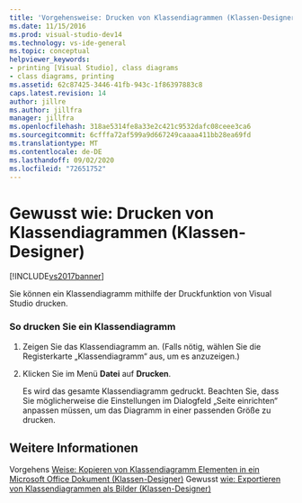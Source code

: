 ```yaml
---
title: 'Vorgehensweise: Drucken von Klassendiagrammen (Klassen-Designer) | Microsoft-Dokumentation'
ms.date: 11/15/2016
ms.prod: visual-studio-dev14
ms.technology: vs-ide-general
ms.topic: conceptual
helpviewer_keywords:
- printing [Visual Studio], class diagrams
- class diagrams, printing
ms.assetid: 62c87425-3446-41fb-943c-1f86397883c8
caps.latest.revision: 14
author: jillre
ms.author: jillfra
manager: jillfra
ms.openlocfilehash: 318ae5314fe8a33e2c421c9532dafc08ceee3ca6
ms.sourcegitcommit: 6cfffa72af599a9d667249caaaa411bb28ea69fd
ms.translationtype: MT
ms.contentlocale: de-DE
ms.lasthandoff: 09/02/2020
ms.locfileid: "72651752"
---
```

# <a name="how-to-print-class-diagrams-class-designer"></a>Gewusst wie: Drucken von Klassendiagrammen (Klassen-Designer)
[!INCLUDE[vs2017banner](../includes/vs2017banner.md)]

Sie können ein Klassendiagramm mithilfe der Druckfunktion von Visual Studio drucken.

### <a name="to-print-a-class-diagram"></a>So drucken Sie ein Klassendiagramm

1. Zeigen Sie das Klassendiagramm an. (Falls nötig, wählen Sie die Registerkarte „Klassendiagramm“ aus, um es anzuzeigen.)

2. Klicken Sie im Menü **Datei** auf **Drucken**.

     Es wird das gesamte Klassendiagramm gedruckt. Beachten Sie, dass Sie möglicherweise die Einstellungen im Dialogfeld „Seite einrichten“ anpassen müssen, um das Diagramm in einer passenden Größe zu drucken.

## <a name="see-also"></a>Weitere Informationen
 Vorgehens [Weise: Kopieren von Klassendiagramm Elementen in ein Microsoft Office Dokument (Klassen-Designer)](../ide/how-to-copy-class-diagram-elements-to-a-microsoft-office-document-class-designer.md) Gewusst [wie: Exportieren von Klassendiagrammen als Bilder (Klassen-Designer)](../ide/how-to-export-class-diagrams-as-images-class-designer.md)
